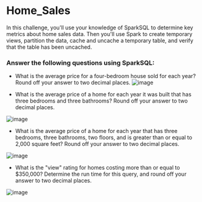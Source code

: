 # Home_Sales

In this challenge, you'll use your knowledge of SparkSQL to determine key metrics about home sales data. Then you'll use Spark to create temporary views, partition the data, cache and uncache a temporary table, and verify that the table has been uncached.


### Answer the following questions using SparkSQL:
- What is the average price for a four-bedroom house sold for each year? Round off your answer to two decimal places.
![image](https://user-images.githubusercontent.com/62813833/230703208-277d026a-7e0d-4de0-bf98-0d1f5e55fbad.png)

- What is the average price of a home for each year it was built that has three bedrooms and three bathrooms? Round off your answer to two decimal places.

![image](https://user-images.githubusercontent.com/62813833/230703215-0d99d16d-6eb4-4bee-94b7-780d963959fb.png)


- What is the average price of a home for each year that has three bedrooms, three bathrooms, two floors, and is greater than or equal to 2,000 square feet? Round off your answer to two decimal places.

![image](https://user-images.githubusercontent.com/62813833/230703226-220a4d35-f5a9-4b5d-86a6-bfb046ef0312.png)


- What is the "view" rating for homes costing more than or equal to $350,000? Determine the run time for this query, and round off your answer to two decimal places.



![image](https://user-images.githubusercontent.com/62813833/230703235-b7b44468-11f2-4e51-9bc2-599351a60ce9.png)

